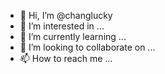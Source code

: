 - 👋 Hi, I’m @changlucky
- 👀 I’m interested in ...
- 🌱 I’m currently learning ...
- 💞️ I’m looking to collaborate on ...
- 📫 How to reach me ...

<!---
changlucky/changlucky is a ✨ special ✨ repository because its `README.md` (this file) appears on your GitHub profile.
You can click the Preview link to take a look at your changes.
--->
